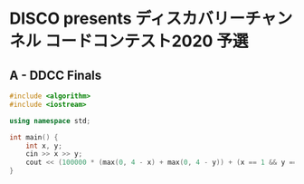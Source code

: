 # DISCO presents ディスカバリーチャンネル コードコンテスト2020 予選
## A - DDCC Finals
```cpp
#include <algorithm>
#include <iostream>

using namespace std;

int main() {
    int x, y;
    cin >> x >> y;
    cout << (100000 * (max(0, 4 - x) + max(0, 4 - y)) + (x == 1 && y == 1 ? 400000 : 0)) << endl;
}
```
